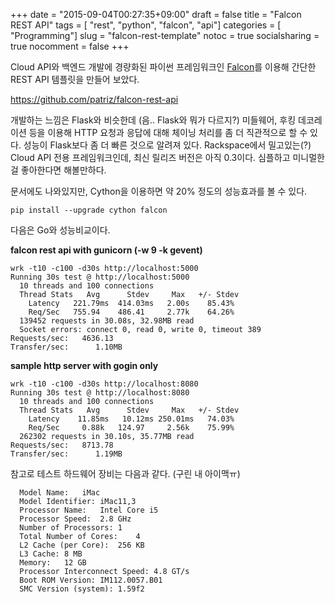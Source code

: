 +++
date          = "2015-09-04T00:27:35+09:00"
draft         = false
title         = "Falcon REST API"
tags          = [ "rest", "python", "falcon", "api"]
categories    = [ "Programming"]
slug          = "falcon-rest-template"
notoc         = true
socialsharing = true
nocomment     = false
+++

Cloud API와 백엔드 개발에 경량화된 파이썬 프레임워크인 [Falcon](http://falconframework.org)를 이용해 간단한 REST API 템플릿을 만들어 보았다.

https://github.com/patriz/falcon-rest-api

개발하는 느낌은 Flask와 비슷한데 (음.. Flask와 뭐가 다르지?) 미들웨어, 후킹 데코레이션 등을 이용해 HTTP 요청과 응답에 대해 체이닝 처리를 좀 더 직관적으로 할 수 있다. 성능이 Flask보다 좀 더 빠른 것으로 알려져 있다. Rackspace에서 밀고있는(?) Cloud API 전용 프레임워크인데, 최신 릴리즈 버전은 아직 0.3이다. 심플하고 미니멀한 걸 좋아한다면 해볼만하다.

문서에도 나와있지만, Cython을 이용하면 약 20% 정도의 성능효과를 볼 수 있다.

```
pip install --upgrade cython falcon
```

다음은 Go와 성능비교이다.

**falcon rest api with gunicorn (-w 9 -k gevent)**
```
wrk -t10 -c100 -d30s http://localhost:5000
Running 30s test @ http://localhost:5000
  10 threads and 100 connections
  Thread Stats   Avg      Stdev     Max   +/- Stdev
    Latency   221.79ms  414.03ms   2.00s    85.43%
    Req/Sec   755.94    486.41     2.77k    64.26%
  139452 requests in 30.08s, 32.98MB read
  Socket errors: connect 0, read 0, write 0, timeout 389
Requests/sec:   4636.13
Transfer/sec:      1.10MB
```

**sample http server with gogin only**
```
wrk -t10 -c100 -d30s http://localhost:8080
Running 30s test @ http://localhost:8080
  10 threads and 100 connections
  Thread Stats   Avg      Stdev     Max   +/- Stdev
    Latency    11.85ms   10.12ms 250.01ms   74.03%
    Req/Sec     0.88k   124.97     2.56k    75.99%
  262302 requests in 30.10s, 35.77MB read
Requests/sec:   8713.78
Transfer/sec:      1.19MB
```

참고로 테스트 하드웨어 장비는 다음과 같다. (구린 내 아이맥ㅠ)
```
  Model Name:	iMac
  Model Identifier:	iMac11,3
  Processor Name:	Intel Core i5
  Processor Speed:	2.8 GHz
  Number of Processors:	1
  Total Number of Cores:	4
  L2 Cache (per Core):	256 KB
  L3 Cache:	8 MB
  Memory:	12 GB
  Processor Interconnect Speed:	4.8 GT/s
  Boot ROM Version:	IM112.0057.B01
  SMC Version (system):	1.59f2
```

